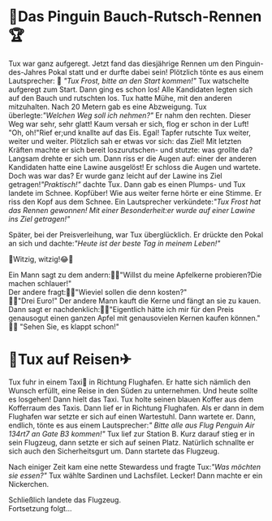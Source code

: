 # 🐧Das Pinguin Bauch-Rutsch-Rennen 🏆

Tux war ganz aufgeregt. Jetzt fand das diesjährige Rennen um den Pinguin-des-Jahres Pokal statt und er durfte dabei sein!
Plötzlich tönte es aus einem Lautsprecher: 📢 *"Tux Frost, bitte an den Start kommen!"* Tux watschelte aufgeregt zum Start. Dann ging es schon los! Alle Kandidaten legten sich auf den Bauch und rutschten los. Tux hatte Mühe, mit den anderen mitzuhalten. Nach 20 Metern gab es eine Abzweigung. Tux überlegte:*"Welchen Weg soll ich nehmen?"* Er nahm den rechten. Dieser Weg war sehr, sehr glatt! Kaum versah er sich, flog er schon in der Luft! "Oh, oh!"Rief er;und knallte auf das Eis. Egal! Tapfer rutschte Tux weiter, weiter und weiter. Plötzlich sah er etwas vor sich: das Ziel! Mit letzten Kräften machte er sich bereit loszurutschen- und stutzte: was grollte da? Langsam drehte er sich um. Dann riss er die Augen auf: einer der anderen Kandidaten hatte eine Lawine ausgelöst! Er schloss die Augen und wartete. Doch was war das? Er wurde ganz leicht auf der Lawine ins Ziel getragen!*"Praktisch!"* dachte Tux. Dann gab es einen Plumps- und Tux landete im Schnee. Kopfüber! Wie aus weiter ferne hörte er eine Stimme. Er riss den Kopf aus dem Schnee. Ein Lautsprecher verkündete:*"Tux Frost hat das Rennen gewonnen! Mit einer Besonderheit:er wurde auf einer Lawine ins Ziel getragen!"* 

Später, bei der Preisverleihung, war Tux überglücklich. Er drückte den Pokal an sich und dachte:*"Heute ist der beste Tag in meinem Leben!"*


🤣Witzig, witzig!😂🍎

Ein Mann sagt zu dem andern:👨🏻"Willst du meine Apfelkerne probieren?Die machen schlauer!"  
Der andere fragt:👨🏼"Wieviel sollen die denn kosten?"  
👨🏻"Drei Euro!" Der andere Mann kauft die Kerne und fängt an sie zu kauen.  
Dann sagt er nachdenklich:👨🏼"Eigentlich hätte ich mir für den Preis genausogut einen ganzen Apfel mit genausovielen Kernen kaufen können."  
👨🏻 "Sehen Sie, es klappt schon!" 



# 🐧Tux auf Reisen✈

Tux fuhr in einem Taxi🚕 in Richtung Flughafen. Er hatte sich nämlich den Wunsch erfüllt, eine Reise in den Süden zu unternehmen. Und heute sollte es losgehen! Dann hielt das Taxi. Tux holte seinen blauen Koffer aus dem Kofferraum des Taxis. Dann lief er in Richtung Flughafen. Als er dann in dem Flughafen war setzte er sich auf einen Wartestuhl. Dann wartete er. Dann, endlich, tönte es aus einem Lautsprecher:*" Bitte alle aus Flug Penguin Air 134rt7 an Gate B3 kommen!"* Tux lief zur Station B. Kurz darauf stieg er in sein Flugzeug, dann setzte er sich auf seinen Platz. Natürlich schnallte er sich auch den Sicherheitsgurt um. Dann startete das Flugzeug. 

Nach einiger Zeit kam eine nette Stewardess und fragte Tux:*"Was möchten sie essen?"* Tux wählte Sardinen und Lachsfilet. Lecker! Dann machte er ein Nickerchen.

Schließlich landete das Flugzeug.  
Fortsetzung folgt...
